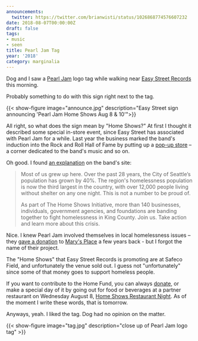 ```yaml
---
announcements:
  twitter: https://twitter.com/brianwisti/status/1026868774576607232
date: 2018-08-07T00:00:00Z
draft: false
tags:
- music
- seen
title: Pearl Jam Tag
year: '2018'
category: marginalia
---
```


Dog and I saw a [Pearl Jam][] logo tag while walking near [Easy Street Records][] this morning.

[Pearl Jam]: https://pearljam.com
[Easy Street Records]: https://easystreetonline.com

<!-- TEASER_END -->

Probably something to do with this sign right next to the tag.

{{< show-figure image="announce.jpg"
    description="Easy Street sign announcing 'Pearl Jam Home Shows Aug 8 & 10'">}}

All right, so what does the sign mean by "Home Shows?" At first I thought it described some special in-store
event, since Easy Street has associated with Pearl Jam for a while. Last year the business marked the band's
induction into the Rock and Roll Hall of Fame by putting up a [pop-up store][] – a corner dedicated to the
band's music and so on.

Oh good. I found [an explanation][] on the band's site:

[pop-up store]: https://www.easystreetonline.com/NewsItem/6863
[an explanation]: https://pearljam.com/thehomeshows/seattle-wa

> Most of us grew up here. Over the past 28 years, the City of Seattle’s population has grown by 40%. The
> region's homelessness population is now the third largest in the country, with over 12,000 people living
> without shelter on any one night. This is not a number to be proud of.  
>
> As part of The Home Shows Initiative, more than 140 businesses, individuals, government agencies, and
> foundations are banding together to fight homelessness in King County. Join us. Take action and learn more
> about this crisis.

Nice. I knew Pearl Jam involved themselves in local homelessness issues – they [gave a donation][] to [Mary's
Place][] a few years back - but I forgot the name of their project.

[gave a donation]: http://www.marysplaceseattle.org/blog/thank-you-pearl-jam/
[Mary's Place]: http://www.marysplaceseattle.org

The "Home Shows" that Easy Street Records is promoting are at Safeco Field, and unfortunately the venue sold
out. I guess not "unfortunately" since some of that money goes to support homeless people.

If you want to contribute to the Home Fund, you can always [donate][], or make a special day of it by going
out for food or beverages at a partner restaurant on Wednesday August 8, [Home Shows Restaurant Night][]. As
of the moment I write these words, that is tomorrow.

[donate]: https://www.uwkc.org/home-show/
[Home Shows Restaurant Night]: https://pearljam.com/acts/news/the-home-shows-restaurant-partners

Anyways, yeah. I liked the tag. Dog had no opinion on the matter.

{{< show-figure image="tag.jpg"
    description="close up of Pearl Jam logo tag" >}}

